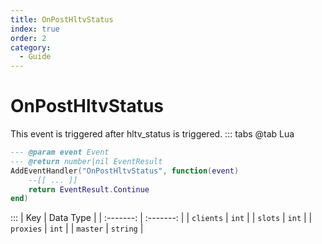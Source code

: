 ```yaml
---
title: OnPostHltvStatus
index: true
order: 2
category:
  - Guide
---
```


# OnPostHltvStatus
This event is triggered after hltv_status is triggered.
::: tabs
@tab Lua
```lua
--- @param event Event
--- @return number|nil EventResult
AddEventHandler("OnPostHltvStatus", function(event)
    --[[ ... ]]
    return EventResult.Continue
end)
```

:::
|    Key    | Data Type |
| :-------: | :-------: |
| `clients` |   `int`   |
|  `slots`  |   `int`   |
| `proxies` |   `int`   |
|  `master` |  `string` |